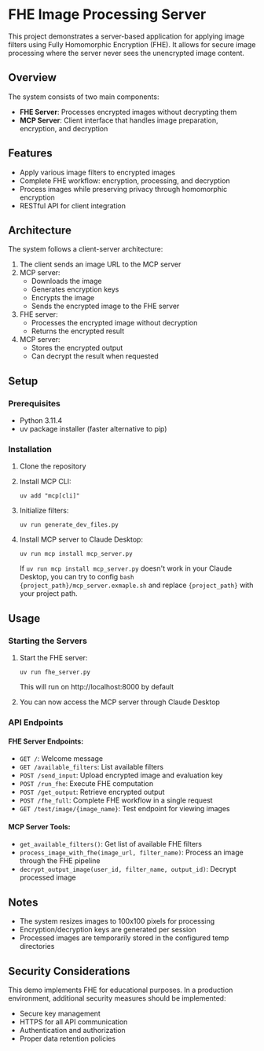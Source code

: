 # FHE Image Processing Server

This project demonstrates a server-based application for applying image filters using Fully Homomorphic Encryption (FHE). It allows for secure image processing where the server never sees the unencrypted image content.

## Overview

The system consists of two main components:
- **FHE Server**: Processes encrypted images without decrypting them
- **MCP Server**: Client interface that handles image preparation, encryption, and decryption

## Features

- Apply various image filters to encrypted images
- Complete FHE workflow: encryption, processing, and decryption
- Process images while preserving privacy through homomorphic encryption
- RESTful API for client integration

## Architecture

The system follows a client-server architecture:

1. The client sends an image URL to the MCP server
2. MCP server:
   - Downloads the image
   - Generates encryption keys
   - Encrypts the image
   - Sends the encrypted image to the FHE server
3. FHE server:
   - Processes the encrypted image without decryption
   - Returns the encrypted result
4. MCP server:
   - Stores the encrypted output
   - Can decrypt the result when requested

## Setup

### Prerequisites

- Python 3.11.4
- uv package installer (faster alternative to pip)

### Installation

1. Clone the repository

2. Install MCP CLI:
   ```
   uv add "mcp[cli]"
   ```

3. Initialize filters:
   ```
   uv run generate_dev_files.py
   ```

4. Install MCP server to Claude Desktop:
   ```
   uv run mcp install mcp_server.py
   ```

   If `uv run mcp install mcp_server.py` doesn't work in your Claude Desktop, you can try to config `bash {project_path}/mcp_server.exmaple.sh` and replace `{project_path}` with your project path.

## Usage

### Starting the Servers

1. Start the FHE server:
   ```
   uv run fhe_server.py
   ```
   This will run on http://localhost:8000 by default

2. You can now access the MCP server through Claude Desktop

### API Endpoints

#### FHE Server Endpoints:

- `GET /`: Welcome message
- `GET /available_filters`: List available filters
- `POST /send_input`: Upload encrypted image and evaluation key
- `POST /run_fhe`: Execute FHE computation
- `POST /get_output`: Retrieve encrypted output
- `POST /fhe_full`: Complete FHE workflow in a single request
- `GET /test/image/{image_name}`: Test endpoint for viewing images

#### MCP Server Tools:

- `get_available_filters()`: Get list of available FHE filters
- `process_image_with_fhe(image_url, filter_name)`: Process an image through the FHE pipeline
- `decrypt_output_image(user_id, filter_name, output_id)`: Decrypt processed image

## Notes

- The system resizes images to 100x100 pixels for processing
- Encryption/decryption keys are generated per session
- Processed images are temporarily stored in the configured temp directories

## Security Considerations

This demo implements FHE for educational purposes. In a production environment, additional security measures should be implemented:
- Secure key management
- HTTPS for all API communication
- Authentication and authorization
- Proper data retention policies

